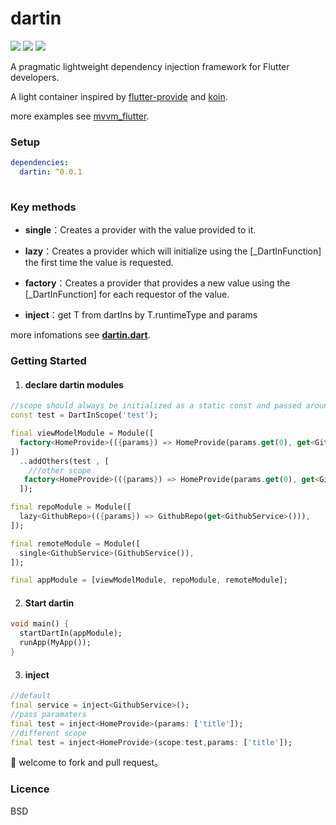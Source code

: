 # dartin

![](https://img.shields.io/badge/build-passing-brightgreen.svg) [![](https://img.shields.io/badge/pub-v0.0.1-blue.svg)](https://pub.dartlang.org/packages/dartin)  ![](https://img.shields.io/badge/support-dart|flutter-red.svg)

A pragmatic lightweight dependency injection framework for Flutter developers.

 A light container inspired by [flutter-provide](https://github.com/google/flutter-provide) and [koin](https://github.com/InsertKoinIO/koin).

more examples see  [mvvm_flutter](https://github.com/ditclear/mvvm_flutter).

### Setup

```yaml
dependencies:
  dartin: ^0.0.1
  
```

### Key methods

- **single**：Creates a provider with the value provided to it.
- **lazy**：Creates a provider which will initialize using the [_DartInFunction]
  the first time the value is requested.

- **factory**：Creates a provider that provides a new value using the [_DartInFunction] for each
   requestor of the value.
- **inject<T>**：get T  from dartIns by T.runtimeType and params

more infomations see [**dartin.dart**](https://github.com/ditclear/dartin/blob/master/lib/dartin.dart).

### Getting Started

1. #### declare  dartin modules

```dart
//scope should always be initialized as a static const and passed around.
const test = DartInScope('test');

final viewModelModule = Module([
  factory<HomeProvide>(({params}) => HomeProvide(params.get(0), get<GithubRepo>())),
])
  ..addOthers(test , [
    ///other scope
   factory<HomeProvide>(({params}) => HomeProvide(params.get(0), get<GithubRepo>())),
  ]);

final repoModule = Module([
  lazy<GithubRepo>(({params}) => GithubRepo(get<GithubService>())),
]);

final remoteModule = Module([
  single<GithubService>(GithubService()),
]);

final appModule = [viewModelModule, repoModule, remoteModule];

```

2. #### Start dartin

```dart
void main() {
  startDartIn(appModule);
  runApp(MyApp());
}
```

3. #### inject

```dart
//default
final service = inject<GithubService>();
//pass paramaters
final test = inject<HomeProvide>(params: ['title']);
//different scope
final test = inject<HomeProvide>(scope:test,params: ['title']);

```

🍺 welcome to fork and pull request。

### Licence

BSD